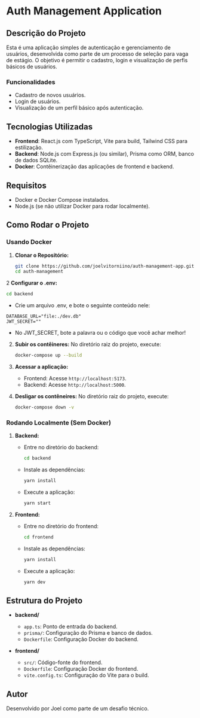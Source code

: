 
# Auth Management Application

## Descrição do Projeto

Esta é uma aplicação simples de autenticação e gerenciamento de usuários, desenvolvida como parte de um processo de seleção para vaga de estágio. O objetivo é permitir o cadastro, login e visualização de perfis básicos de usuários.

### Funcionalidades

- Cadastro de novos usuários.
- Login de usuários.
- Visualização de um perfil básico após autenticação.

## Tecnologias Utilizadas

- **Frontend**: React.js com TypeScript, Vite para build, Tailwind CSS para estilização.
- **Backend**: Node.js com Express.js (ou similar), Prisma como ORM, banco de dados SQLite.
- **Docker**: Contêinerização das aplicações de frontend e backend.

## Requisitos

- Docker e Docker Compose instalados.
- Node.js (se não utilizar Docker para rodar localmente).

## Como Rodar o Projeto

### Usando Docker

1. **Clonar o Repositório:**
   ```bash
   git clone https://github.com/joelvitorniino/auth-management-app.git
   cd auth-management
   ```
2 **Configurar o .env:**
   ```bash
   cd backend
   ```
   - Crie um arquivo .env, e bote o seguinte conteúdo nele:
   ```
   DATABASE_URL="file:./dev.db"
   JWT_SECRET=""
   ```
   - No JWT_SECRET, bote a palavra ou o código que você achar melhor!

2. **Subir os contêineres:**
   No diretório raiz do projeto, execute:
   ```bash
   docker-compose up --build
   ```

3. **Acessar a aplicação:**
   - Frontend: Acesse `http://localhost:5173`.
   - Backend: Acesse `http://localhost:5000`.
  
4. **Desligar os contêneires:**
   No diretório raiz do projeto, execute:
   ```bash
   docker-compose down -v
   ```
### Rodando Localmente (Sem Docker)

1. **Backend:**
   - Entre no diretório do backend:
     ```bash
     cd backend
     ```
   - Instale as dependências:
     ```bash
     yarn install
     ```
   - Execute a aplicação:
     ```bash
     yarn start
     ```

2. **Frontend:**
   - Entre no diretório do frontend:
     ```bash
     cd frontend
     ```
   - Instale as dependências:
     ```bash
     yarn install
     ```
   - Execute a aplicação:
     ```bash
     yarn dev
     ```

## Estrutura do Projeto

- **backend/**
  - `app.ts`: Ponto de entrada do backend.
  - `prisma/`: Configuração do Prisma e banco de dados.
  - `Dockerfile`: Configuração Docker do backend.
  
- **frontend/**
  - `src/`: Código-fonte do frontend.
  - `Dockerfile`: Configuração Docker do frontend.
  - `vite.config.ts`: Configuração do Vite para o build.

## Autor

Desenvolvido por Joel como parte de um desafio técnico.
